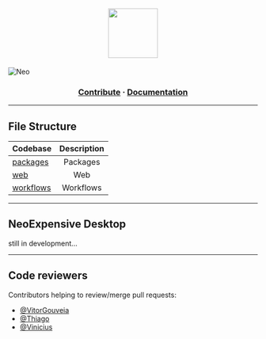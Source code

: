 
<h1 align="center">
 <img height=100 src="https://raw.githubusercontent.com/AtomicFeasT/neo-expensive/main/packages/web/images/evo-logo.svg"/>
</h1>

![Neo](https://user-images.githubusercontent.com/61664367/131562240-27b253fd-9391-44bd-a51e-ad3b959601ac.png)


<h3 align="center">
  <a href="https://github.com/AtomicFeasT/neo-expensive/blob/main/CONTRIBUTING.md">Contribute</a>
  <span> · </span>
  <a href="https://github.com/AtomicFeasT/neo-expensive/tree/main/docs/index.html">Documentation</a>
</h3>

---

## File Structure

| Codebase              |        Description        |
| :-------------------- | :-----------------------: |
| [packages](packages)  |         Packages          |
| [web](packages/web)   |           Web             |
| [workflows](.github/workflows)|Workflows          |

---

## NeoExpensive Desktop

still in development...

---

## Code reviewers

Contributors helping to review/merge pull requests:

- [@VitorGouveia](https://github.com/vitorgouveia)
- [@Thiago](https://github.com/atomicfeast)
- [@Vinicius](https://github.com/espalmer)
